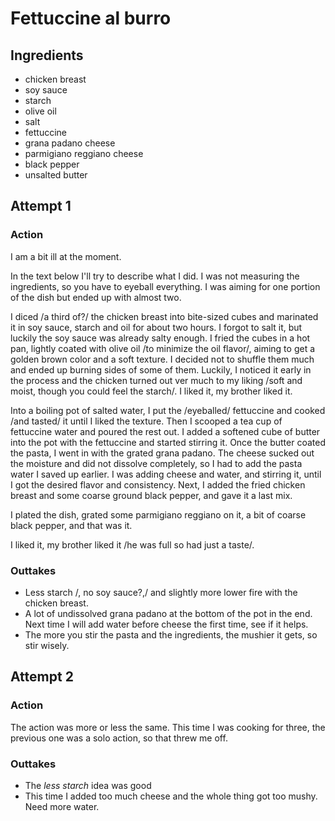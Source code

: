 # Fettuccine al burro

## Ingredients

* chicken breast
* soy sauce
* starch
* olive oil
* salt
* fettuccine
* grana padano cheese
* parmigiano reggiano cheese
* black pepper
* unsalted butter

## Attempt 1

### Action

I am a bit ill at the moment.

In the text below I'll try to describe what I did. I was not measuring the ingredients, 
so you have to eyeball everything. I was aiming for one portion of the dish but ended up
with almost two.

I diced /a third of?/ the chicken breast into bite-sized cubes and marinated it in soy sauce, 
starch and oil for about two hours. I forgot to salt it, but luckily the soy sauce was already 
salty enough. I fried the cubes in a hot pan, lightly coated with olive oil /to minimize the 
oil flavor/, aiming to get a golden brown color and a soft texture. I decided not to shuffle 
them much and ended up burning sides of some of them. Luckily, I noticed it early in the process 
and the chicken turned out ver much to my liking /soft and moist, though you could feel the 
starch/. I liked it, my brother liked it.

Into a boiling pot of salted water,  I put the /eyeballed/ fettuccine and cooked /and tasted/ it 
until I liked the texture. Then I scooped a tea cup of fettuccine water and poured the rest out.
I added a softened cube of butter into the pot with the fettuccine and started stirring it. Once
the butter coated the pasta, I went in with the grated grana padano. The cheese sucked out the 
moisture and did not dissolve completely, so I had to add the pasta water I saved up earlier. 
I was adding cheese and water, and stirring it, until I got the desired flavor and consistency. 
Next, I added the fried chicken breast and some coarse ground black pepper, and gave it a last mix. 

I plated the dish, grated some parmigiano reggiano on it, a bit of coarse black pepper, and that 
was it.

I liked it, my brother liked it /he was full so had just a taste/.

### Outtakes

* Less starch /, no soy sauce?,/ and slightly more lower fire with the chicken breast.
* A lot of undissolved grana padano at the bottom of the pot in the end. Next time I will 
  add water before cheese the first time, see if it helps.
* The more you stir the pasta and the ingredients, the mushier it gets, so stir wisely.

## Attempt 2

### Action

The action was more or less the same. This time I was cooking for three, the previous one
was a solo action, so that threw me off.

### Outtakes

* The *less starch* idea was good
* This time I added too much cheese and the whole thing got too mushy. Need more water.